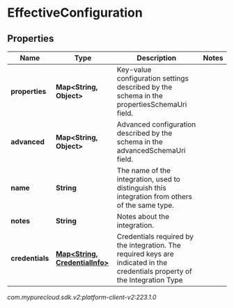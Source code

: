 # EffectiveConfiguration


## Properties

| Name | Type | Description | Notes |
| ------------ | ------------- | ------------- | ------------- |
| **properties** | **Map&lt;String, Object&gt;** | Key-value configuration settings described by the schema in the propertiesSchemaUri field. |  |
| **advanced** | **Map&lt;String, Object&gt;** | Advanced configuration described by the schema in the advancedSchemaUri field. |  |
| **name** | **String** | The name of the integration, used to distinguish this integration from others of the same type. |  |
| **notes** | **String** | Notes about the integration. |  |
| **credentials** | [**Map&lt;String, CredentialInfo&gt;**](CredentialInfo) | Credentials required by the integration. The required keys are indicated in the credentials property of the Integration Type |  |




_com.mypurecloud.sdk.v2:platform-client-v2:223.1.0_
